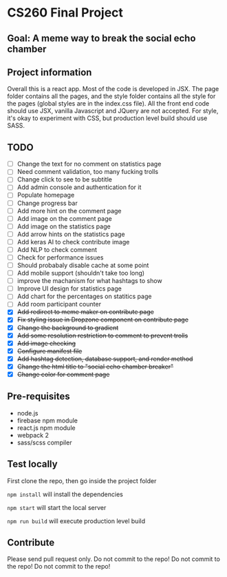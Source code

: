# CS260 Final Project

## Goal: A meme way to break the social echo chamber

## Project information
Overall this is a react app. Most of the code is developed in JSX. The page folder contains all the pages, and the style folder contains all the style for the pages (global styles are in the index.css file). All the front end code should use JSX, vanilla Javascript and JQuery are not accepted. For style, it's okay to experiment with CSS, but production level build should use SASS.

## TODO
- [ ] Change the text for no comment on statistics page
- [ ] Need comment validation, too many fucking trolls
- [ ] Change click to see to be subtitle
- [ ] Add admin console and authentication for it
- [ ] Populate homepage
- [ ] Change progress bar
- [ ] Add more hint on the comment page
- [ ] Add image on the comment page
- [ ] Add image on the statistics page
- [ ] Add arrow hints on the statistics page
- [ ] Add keras AI to check contribute image
- [ ] Add NLP to check comment
- [ ] Check for performance issues
- [ ] Should probabaly disable cache at some point
- [ ] Add mobile support (shouldn't take too long)
- [ ] improve the machanism for what hashtags to show
- [ ] Improve UI design for statistics page
- [ ] Add chart for the percentages on statitics page
- [ ] Add room participant counter
- [x] ~~Add redirect to meme maker on contribute page~~
- [x] ~~Fix styling issue in Dropzone component on contribute page~~
- [x] ~~Change the background to gradient~~
- [x] ~~Add some resolution restriction to comment to prevent trolls~~
- [x] ~~Add image checking~~
- [x] ~~Configure manifest file~~
- [x] ~~Add hashtag detection, database support, and render method~~
- [x] ~~Change the html title to "social echo chamber breaker"~~
- [x] ~~Change color for comment page~~

## Pre-requisites
* node.js
* firebase npm module
* react.js npm module
* webpack 2
* sass/scss compiler

## Test locally
First clone the repo, then go inside the project folder

`npm install` will install the dependencies

`npm start` will start the local server

`npm run build` will execute production level build

## Contribute
Please send pull request only. Do not commit to the repo! Do not commit to the repo! Do not commit to the repo!
